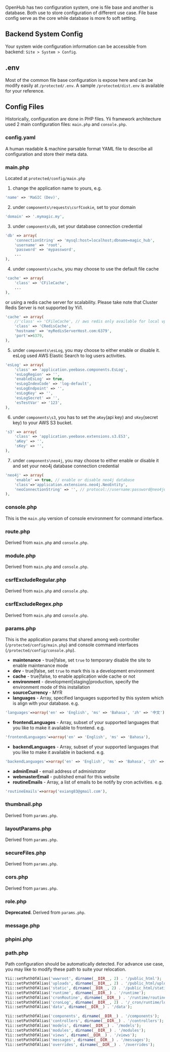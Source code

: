 OpenHub has two configuration system, one is file base and another is database. Both use to store configuration of different use case. File base config serve as the core while database is more fo soft setting. 

## Backend System Config
Your system wide configuration information can be accessible from backend: `Site > System > Config`.

## .env
Most of the common file base configuration is expose here and can be modify easily at `/protected/.env`. A sample `/protected/dist.env` is available for your reference.

## Config Files
Historically, configuration are done in PHP files. Yii framework architecture used 2 main configuration files: `main.php` and `console.php`.

### config.yaml
A human readable & machine parsable format YAML file to describe all configuration and store their meta data. 

### main.php
Located at `protected/config/main.php`

1. change the application name to yours, e.g.
``` php
'name' => 'MaGIC (Dev)',
```

2. under `components\requests\csrfCookie`, set to your domain
``` php
'domain' => '.mymagic.my',
```

3. under `components\db`, set your database connection credential
``` php
'db' => array(
    'connectionString' => 'mysql:host=localhost;dbname=magic_hub',
    'username' => 'root',
    'password' => 'mypassword',
    ...
),
```

4. under `components\cache`, you may choose to use the default file cache
``` php
'cache' => array(
    'class' => 'CFileCache',
    ...
),
```
 or using a redis cache server for scalability. Please take note that Cluster Redis Server is not supported by Yii1.
``` php
'cache' => array(
    //'class' => 'CFileCache', // aws redis only available for local vpn
    'class' => 'CRedisCache',
    'hostname' => 'myRedisServerHost.com:6379',
    'port'=>6379,
),
```

5. under `components\esLog`,  you may choose to either enable or disable it. esLog used AWS Elastic Search to log users activities. 
``` php
'esLog' => array(
    'class' => 'application.yeebase.components.EsLog',
    'esLogRegion' => '',
    'enableEsLog' => true,
    'esLogIndexCode' => 'log-default',
    'esLogEndpoint' => '',
    'esLogKey' => '',
    'esLogSecret' => '',
    'esTestVar' => '123',
),
``` 

6. under `components\s3`, you has to set the `aKey`(api key) and `sKey`(secret key) to your AWS S3 bucket.
``` php
's3' => array(
    'class' => 'application.yeebase.extensions.s3.ES3',
    'aKey' => '',
    'sKey' => '',
),
```

7. under `components\neo4j`, you may choose to either enable or disable it and set your neo4j database connection credential

``` php
'neo4j' => array(
	'enable' => true, // enable or disable neo4j database
	'class'=>'application.extensions.neo4j.NeoEntity',
	'neoConnectionString' => '', // protocol://username:password@neo4jurl:porttype  -- type port (http)7474, (bolt)7687 ex. bolt://neo4j:password@localhost:7687
),
```
### console.php
This is the `main.php` version of console environment for command interface.

### route.php
Derived from `main.php` and `console.php`.

### module.php
Derived from `main.php` and `console.php`.

### csrfExcludeRegular.php
Derived from `main.php` and `console.php`.

### csrfExcludeRegex.php
Derived from `main.php` and `console.php`.

### params.php
This is the application params that shared among web controller (`/protected/config/main.php`) and console command interfaces (`/protected/config/console.php`).

* **maintenance** - true|false, set `true` to temporary disable the site to enable maintenance mode 
* **dev** - true|false, set `true` to mark this is a development environment
* **cache** - true|false, to enable application wide cache or not
* **environment** - development|staging|production, specify the environment mode of this installation
* **sourceCurrency** - MYR
* **languages** - Array, specified languages supported by this system which is align with your database. e.g.
``` php
'languages'=>array('en' => 'English', 'ms' => 'Bahasa', 'zh' => '中文'),
```
* **frontendLanguages** - Array, subset of your supported languages that you like to make it available to frontend. e.g.
``` php
'frontendLanguages'=>array('en' => 'English', 'ms' => 'Bahasa'),
```
* **backendLanguages** - Array, subset of your supported languages that you like to make it available in backend. e.g.
``` php
'backendLanguages'=>array('en' => 'English', 'ms' => 'Bahasa', 'zh' => '中文'),
```
* **adminEmail** - email address of administrator
* **webmasterEmail** - published email for this website
* **routineEmails** - Array, a list of emails to be notify by cron activities. e.g.
```  php
'routineEmails'=>array('exiang83@gmail.com'),
```
### thumbnail.php
Derived from `params.php`.

### layoutParams.php
Derived from `params.php`.

### secureFiles.php
Derived from `params.php`.

### cors.php
Derived from `params.php`.

### role.php
**Deprecated**. Derived from `params.php`.

### message.php

### phpini.php

### path.php
Path configuration should be automatically detected. For advance use case, you may like to modify these path to suite your relocation.

``` php
Yii::setPathOfAlias('wwwroot', dirname(__DIR__, 2) . '/public_html');
Yii::setPathOfAlias('uploads', dirname(__DIR__, 2) . '/public_html/uploads');
Yii::setPathOfAlias('static', dirname(__DIR__, 2) . '/public_html/static');
Yii::setPathOfAlias('runtime', dirname(__DIR__) . '/runtime');
Yii::setPathOfAlias('cronRoutine', dirname(__DIR__) . '/runtime/routine');
Yii::setPathOfAlias('cronLog', dirname(__DIR__, 2) . '/_cron/runtime/log');
Yii::setPathOfAlias('data', dirname(__DIR__) . '/data');

Yii::setPathOfAlias('components', dirname(__DIR__) . '/components');
Yii::setPathOfAlias('controllers', dirname(__DIR__) . '/controllers');
Yii::setPathOfAlias('models', dirname(__DIR__) . '/models');
Yii::setPathOfAlias('modules', dirname(__DIR__) . '/modules');
Yii::setPathOfAlias('views', dirname(__DIR__) . '/views');
Yii::setPathOfAlias('messages', dirname(__DIR__) . '/messages');
Yii::setPathOfAlias('overrides', dirname(__DIR__) . '/overrides');

```